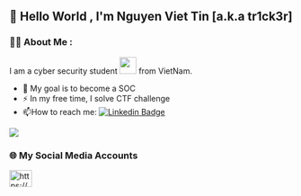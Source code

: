 ## 👋 Hello World , I'm Nguyen Viet Tin [a.k.a tr1ck3r]


### :woman_technologist: About Me :
I am a cyber security student <img src="https://media.giphy.com/media/WUlplcMpOCEmTGBtBW/giphy.gif" width="30"> from VietNam.
- :telescope: My goal is to become a SOC 
- :zap: In my free time, I solve CTF challenge 
- :mailbox:How to reach me: [![Linkedin Badge](https://img.shields.io/badge/-vieTins-blue?style=flat&logo=Linkedin&logoColor=white)](https://www.linkedin.com/in/vi%E1%BB%87t-t%C3%ADn-nguy%E1%BB%85n-0b4196329/)

![](https://komarev.com/ghpvc/?username=vieTins&color=lightgrey)

### 🌐 My Social Media Accounts 

<a href="https://www.facebook.com/ziet.tins" target="blank"><img align="center" src="https://raw.githubusercontent.com/rahuldkjain/github-profile-readme-generator/master/src/images/icons/Social/facebook.svg" alt="https://www.facebook.com/ziet.tins" height="30" width="40" /></a>
